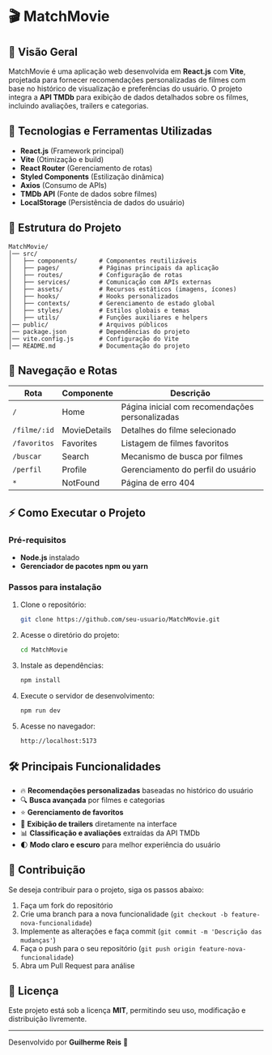 # 🎬 MatchMovie

## 📌 Visão Geral
MatchMovie é uma aplicação web desenvolvida em **React.js** com **Vite**, projetada para fornecer recomendações personalizadas de filmes com base no histórico de visualização e preferências do usuário. O projeto integra a **API TMDb** para exibição de dados detalhados sobre os filmes, incluindo avaliações, trailers e categorias.

## 🚀 Tecnologias e Ferramentas Utilizadas
- **React.js** (Framework principal)
- **Vite** (Otimização e build)
- **React Router** (Gerenciamento de rotas)
- **Styled Components** (Estilização dinâmica)
- **Axios** (Consumo de APIs)
- **TMDb API** (Fonte de dados sobre filmes)
- **LocalStorage** (Persistência de dados do usuário)

## 📂 Estrutura do Projeto
```
MatchMovie/
│── src/
│   ├── components/      # Componentes reutilizáveis
│   ├── pages/           # Páginas principais da aplicação
│   ├── routes/          # Configuração de rotas
│   ├── services/        # Comunicação com APIs externas
│   ├── assets/          # Recursos estáticos (imagens, ícones)
│   ├── hooks/           # Hooks personalizados
│   ├── contexts/        # Gerenciamento de estado global
│   ├── styles/          # Estilos globais e temas
│   ├── utils/           # Funções auxiliares e helpers
│── public/              # Arquivos públicos
│── package.json         # Dependências do projeto
│── vite.config.js       # Configuração do Vite
│── README.md            # Documentação do projeto
```

## 🔗 Navegação e Rotas
| Rota               | Componente         | Descrição |
|--------------------|------------------|------------|
| `/`                | Home             | Página inicial com recomendações personalizadas |
| `/filme/:id`       | MovieDetails     | Detalhes do filme selecionado |
| `/favoritos`       | Favorites        | Listagem de filmes favoritos |
| `/buscar`          | Search           | Mecanismo de busca por filmes |
| `/perfil`          | Profile          | Gerenciamento do perfil do usuário |
| `*`                | NotFound         | Página de erro 404 |

## ⚡ Como Executar o Projeto
### Pré-requisitos
- **Node.js** instalado
- **Gerenciador de pacotes npm ou yarn**

### Passos para instalação
1. Clone o repositório:
   ```bash
   git clone https://github.com/seu-usuario/MatchMovie.git
   ```
2. Acesse o diretório do projeto:
   ```bash
   cd MatchMovie
   ```
3. Instale as dependências:
   ```bash
   npm install
   ```
4. Execute o servidor de desenvolvimento:
   ```bash
   npm run dev
   ```
5. Acesse no navegador:
   ```
   http://localhost:5173
   ```

## 🛠️ Principais Funcionalidades
- 🔥 **Recomendações personalizadas** baseadas no histórico do usuário
- 🔍 **Busca avançada** por filmes e categorias
- ⭐ **Gerenciamento de favoritos**
- 🎥 **Exibição de trailers** diretamente na interface
- 📊 **Classificação e avaliações** extraídas da API TMDb
- 🌓 **Modo claro e escuro** para melhor experiência do usuário

## 🎯 Contribuição
Se deseja contribuir para o projeto, siga os passos abaixo:
1. Faça um fork do repositório
2. Crie uma branch para a nova funcionalidade (`git checkout -b feature-nova-funcionalidade`)
3. Implemente as alterações e faça commit (`git commit -m 'Descrição das mudanças'`)
4. Faça o push para o seu repositório (`git push origin feature-nova-funcionalidade`)
5. Abra um Pull Request para análise

## 📜 Licença
Este projeto está sob a licença **MIT**, permitindo seu uso, modificação e distribuição livremente.

---

Desenvolvido por **Guilherme Reis** 🚀

